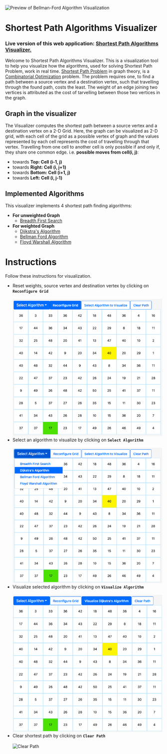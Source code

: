 ![Preview of Bellman-Ford Algorithm Visualization](https://github.com/Jigyansu-Nanda/Shortest-Path-Algoritms-Visuahlizer/blob/source-code/preview.png "preview of Bellman Ford Shortest Path")
# Shortest Path Algorithms Visualizer
### Live version of this web application: [Shortest Path Algorithms Visualizer.](https://putul98.github.io/path-visualizer/)
Welcome to Shortest Path Algorithms Visualizer. This is a visualization tool to help you visualize how the algorithms, used for solving Shortest Path Problem, work in real time. [Shortest Path Problem](https://en.wikipedia.org/wiki/Shortest_path_problem) in graph theory, is a [Combinatorial Optimization](https://en.wikipedia.org/wiki/Combinatorial_optimization) problem. The problem requires one, to find a path between a source vertex and a destination vertex, such that travelling through the found path, costs the least. The weight of an edge joining two vertices is attributed as the cost of tarvelling between those two vertices in the graph.

## Graph in the visualizer
The Visualizer computes the shortest path between a source vertex and a destination vertex on a 2-D Grid. Here, the graph can be visualized as 2-D grid, with each cell of the grid as a possible vertex of graph and the values represented by each cell represents the cost of travelling through that vertex. Travelling from one cell to another cell is only possible if and only if, they share one common edge. i.e. **possible moves from cell(i, j)**:

  - towards **Top: Cell (i-1, j)**
  - towards **Right: Cell (i, j+1)**
  - towards **Bottom: Cell (i+1, j)**
  - towards **Left: Cell (i, j-1)**

## Implemented Algorithms
This visualizer implements 4 shortest path finding algorithms:

  - **For unweighted Graph**
    - [Breadth First Search](https://en.wikipedia.org/wiki/Breadth-first_search)
  - **For weighted Graph**
    - [Dijkstra's Algorithm](https://en.wikipedia.org/wiki/Dijkstra%27s_algorithm)
    - [Bellman Ford Algorithm](https://en.wikipedia.org/wiki/Bellman–Ford_algorithm)
    - [Floyd Warshall Algorithm](https://en.wikipedia.org/wiki/Floyd–Warshall_algorithm)

# Instructions
Follow these instructions for visualization.
  - Reset weights, source vertex and destination vertex by clicking on **`Reconfigure Grid`** <br/><br/>
  ![Reconfigure Grid](https://github.com/Jigyansu-Nanda/Shortest-Path-Algorithms-Visualizer/blob/source-code/reconfigure-grid.png)
  - Select an algorithm to visualize by clicking on **`Select Algorithm`** <br/><br/>
  ![Select Algorithm](https://github.com/Jigyansu-Nanda/Shortest-Path-Algorithms-Visualizer/blob/source-code/select-algorithm.png)
  - Visualize selected algorithm by clicking on **`Visualize Algorithm`** <br/><br/>
  ![Visualize Algorithm](https://github.com/Jigyansu-Nanda/Shortest-Path-Algorithms-Visualizer/blob/source-code/visualize.png)
  - Clear shortest path by clicking on **`Clear Path`** <br/><br/>
  ![Clear Path](https://github.com/putul98/path-visualizer/blob/master/clear-path.png)
